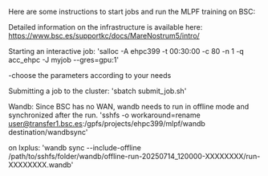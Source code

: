 Here are some instructions to start jobs and run the MLPF training on BSC:

Detailed information on the infrastructure is available here: 
https://www.bsc.es/supportkc/docs/MareNostrum5/intro/  

Starting an interactive job: 
'salloc -A ehpc399 -t 00:30:00 -c 80 -n 1 -q acc_ehpc -J myjob --gres=gpu:1'

-choose the parameters according to your needs

Submitting a job to the cluster: 
'sbatch submit_job.sh'

Wandb:
Since BSC has no WAN, wandb needs to run in offline mode and synchronized after the run.
'sshfs -o workaround=rename user@transfer1.bsc.es:/gpfs/projects/ehpc399/mlpf/wandb destination/wandbsync'

on lxplus:
'wandb sync --include-offline /path/to/sshfs/folder/wandb/offline-run-20250714_120000-XXXXXXXX/run-XXXXXXXX.wandb'
